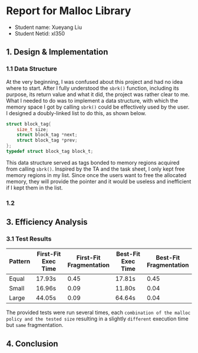 # Report for Malloc Library

- Student name: Xueyang Liu
- Student Netid: xl350

## 1. Design & Implementation

### 1.1 Data Structure

At the very beginning, I was confused about this project and had no idea where to start. After I fully understood the `sbrk()` function, including its purpose, its return value and what it did, the project was rather clear to me. What I needed to do was to implement a data structure, with which the memory space I got by calling `sbrk()` could be effectively used by the user. I designed a doubly-linked list to do this, as shown below.

```C
struct block_tag{
    size_t size;
    struct block_tag *next;
    struct block_tag *prev;
};
typedef struct block_tag block_t;
```

This data structure served as tags bonded to memory regions acquired from calling `sbrk()`. Inspired by the TA and the task sheet, I only kept free memory regions in my list. Since once the users want to free the allocated memory, they will provide the pointer and it would be useless and inefficient if I kept them in the list. 

### 1.2 


## 3. Efficiency Analysis

### 3.1 Test Results

| Pattern | First-Fit<Br>Exec Time | First-Fit<Br>Fragmentation | Best-Fit<Br>Exec Time | Best-Fit<Br>Fragmentation |
| --- | --- | --- | --- | --- |
| Equal | 17.93s | 0.45 | 17.81s | 0.45 |
| Small | 16.96s | 0.09 | 11.80s | 0.04 |
| Large | 44.05s | 0.09 | 64.64s | 0.04 |

The provided tests were run several times, each `combination of the malloc policy and the tested size` resulting in a slightly `different` execution time but `same` fragmentation.  

## 4. Conclusion
